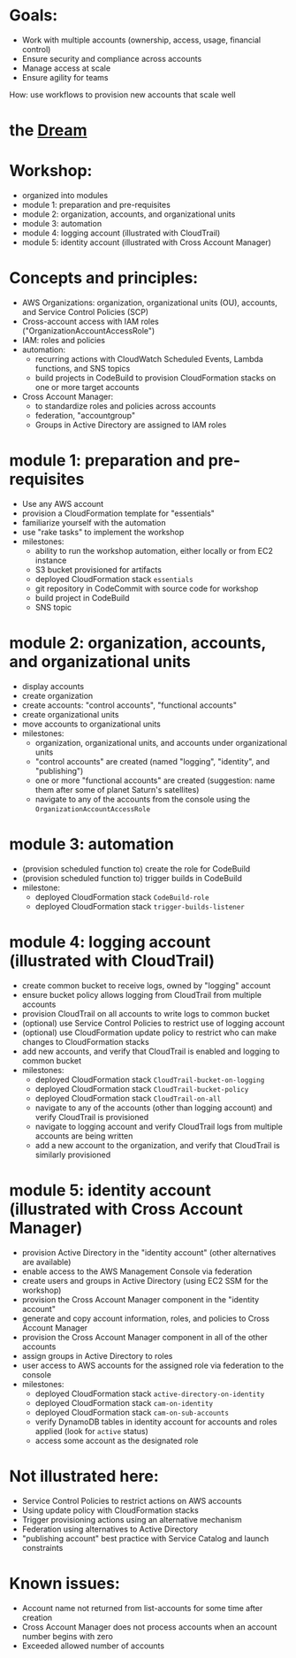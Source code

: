 Goals:
===

- Work with multiple accounts (ownership, access, usage, financial control)
- Ensure security and compliance across accounts
- Manage access at scale
- Ensure agility for teams 
 
How: use workflows to provision new accounts that scale well

the [Dream](dream.md)
===

Workshop:
===

- organized into modules
- module 1: preparation and pre-requisites
- module 2: organization, accounts, and organizational units
- module 3: automation
- module 4: logging account (illustrated with CloudTrail)
- module 5: identity account (illustrated with Cross Account Manager)
 
Concepts and principles:
===

- AWS Organizations: organization, organizational units (OU), accounts, and Service Control Policies (SCP)
- Cross-account access with IAM roles ("OrganizationAccountAccessRole")
- IAM: roles and policies
- automation: 
  - recurring actions with CloudWatch Scheduled Events, Lambda functions, and SNS topics 
  - build projects in CodeBuild to provision CloudFormation stacks on one or more target accounts
- Cross Account Manager: 
  - to standardize roles and policies across accounts
  - federation, "accountgroup"
  - Groups in Active Directory are assigned to IAM roles

module 1: preparation and pre-requisites
===

- Use any AWS account
- provision a CloudFormation template for "essentials"
- familiarize yourself with the automation
- use "rake tasks" to implement the workshop
- milestones: 
  - ability to run the workshop automation, either locally or from EC2 instance
  - S3 bucket provisioned for artifacts 
  - deployed CloudFormation stack ```essentials```
  - git repository in CodeCommit with source code for workshop
  - build project in CodeBuild
  - SNS topic

module 2: organization, accounts, and organizational units
===

- display accounts
- create organization
- create accounts: "control accounts", "functional accounts"
- create organizational units
- move accounts to organizational units
- milestones:
  - organization, organizational units, and accounts under organizational units
  - "control accounts" are created (named "logging", "identity", and "publishing")
  - one or more "functional accounts" are created (suggestion: name them after some of planet Saturn's satellites)
  - navigate to any of the accounts from the console using the ```OrganizationAccountAccessRole```

module 3: automation
===

- (provision scheduled function to) create the role for CodeBuild
- (provision scheduled function to) trigger builds in CodeBuild
- milestone:
  - deployed CloudFormation stack ```CodeBuild-role```
  - deployed CloudFormation stack ```trigger-builds-listener```

module 4: logging account (illustrated with CloudTrail)
===

- create common bucket to receive logs, owned by "logging" account
- ensure bucket policy allows logging from CloudTrail from multiple accounts
- provision CloudTrail on all accounts to write logs to common bucket
- (optional) use Service Control Policies to restrict use of logging account
- (optional) use CloudFormation update policy to restrict who can make changes to CloudFormation stacks
- add new accounts, and verify that CloudTrail is enabled and logging to common bucket
- milestones:
  - deployed CloudFormation stack ```CloudTrail-bucket-on-logging```
  - deployed CloudFormation stack ```CloudTrail-bucket-policy```
  - deployed CloudFormation stack ```CloudTrail-on-all```
  - navigate to any of the accounts (other than logging account) and verify CloudTrail is provisioned
  - navigate to logging account and verify CloudTrail logs from multiple accounts are being written
  - add a new account to the organization, and verify that CloudTrail is similarly provisioned


module 5: identity account (illustrated with Cross Account Manager)
===

- provision Active Directory in the "identity account" (other alternatives are available)
- enable access to the AWS Management Console via federation
- create users and groups in Active Directory (using EC2 SSM for the workshop)
- provision the Cross Account Manager component in the "identity account"
- generate and copy account information, roles, and policies to Cross Account Manager
- provision the Cross Account Manager component in all of the other accounts
- assign groups in Active Directory to roles
- user access to AWS accounts for the assigned role via federation to the console
- milestones:
  - deployed CloudFormation stack ```active-directory-on-identity```
  - deployed CloudFormation stack ```cam-on-identity```
  - deployed CloudFormation stack ```cam-on-sub-accounts```
  - verify DynamoDB tables in identity account for accounts and roles applied (look for ```active``` status)
  - access some account as the designated role

Not illustrated here:
=== 
 
- Service Control Policies to restrict actions on AWS accounts
- Using update policy with CloudFormation stacks 
- Trigger provisioning actions using an alternative mechanism
- Federation using alternatives to Active Directory
- "publishing account" best practice with Service Catalog and launch constraints

Known issues:
===

- Account name not returned from list-accounts for some time after creation
- Cross Account Manager does not process accounts when an account number begins with zero
- Exceeded allowed number of accounts